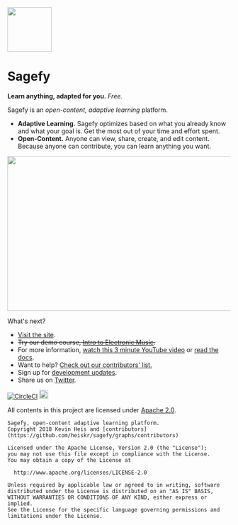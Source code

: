 <img src="https://raw.githubusercontent.com/heiskr/sagefy/master/nginx/statics/astrolabe.png" height="100">

# Sagefy

**Learn anything, adapted for you.** _Free._

Sagefy is an _open-content, adaptive learning_ platform.

- **Adaptive Learning.** Sagefy optimizes based on what you already know and what your goal is. Get the most out of your time and effort spent.
- **Open-Content.** Anyone can view, share, create, and edit content. Because anyone can contribute, you can learn anything you want.

[<img src="https://docs.google.com/drawings/d/e/2PACX-1vR3ARFXI6Y-DNZGSBn8Ngbe6yV4asc1CEZR-2b2mnbLnK6FZOND2uT8wyHNKu8qyIBfscjC3dsrWIMk/pub?w=1790&amp;h=800" width="890" height="350">](https://sagefy.org)

What's next?

- [Visit the site](https://sagefy.org).
- ~~Try our demo course, [Intro to Electronic Music](http://sgef.cc/emus).~~
- For more information, [watch this 3 minute YouTube video](https://youtu.be/gFn4Q9tx7Qs) or [read the docs](https://docs.sagefy.org).
- Want to help? [Check out our contributors' list.](https://docs.sagefy.org/Want-to-Help)
- Sign up for [development updates](https://sgef.cc/devupdates).
- Share us on [Twitter](https://twitter.com/sagefyorg).

[![CircleCI](https://circleci.com/gh/sagefy/sagefy/tree/master.svg?style=svg)](https://circleci.com/gh/sagefy/sagefy/tree/master)
[<img src="https://i.imgur.com/M5xPVWm.png" height="20">](https://www.browserstack.com)

All contents in this project are licensed under [Apache 2.0](http://www.apache.org/licenses/LICENSE-2.0).

    Sagefy, open-content adaptive learning platform.
    Copyright 2018 Kevin Heis and [contributors](https://github.com/heiskr/sagefy/graphs/contributors)

    Licensed under the Apache License, Version 2.0 (the "License");
    you may not use this file except in compliance with the License.
    You may obtain a copy of the License at

      http://www.apache.org/licenses/LICENSE-2.0

    Unless required by applicable law or agreed to in writing, software
    distributed under the License is distributed on an "AS IS" BASIS,
    WITHOUT WARRANTIES OR CONDITIONS OF ANY KIND, either express or implied.
    See the License for the specific language governing permissions and
    limitations under the License.
